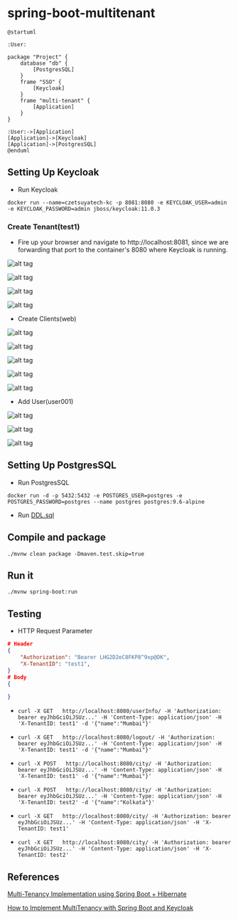 # spring-boot-multitenant


```plantuml
@startuml

:User:

package "Project" {
    database "db" {
        [PostgresSQL]
    }
    frame "SSO" {
        [Keycloak]
    }
    frame "multi-tenant" {
        [Application]
    }
}

:User:->[Application]
[Application]->[Keycloak]
[Application]->[PostgresSQL]
@enduml
```

## Setting Up Keycloak

- Run Keycloak

```
docker run --name=czetsuyatech-kc -p 8081:8080 -e KEYCLOAK_USER=admin -e KEYCLOAK_PASSWORD=admin jboss/keycloak:11.0.3
```

### Create Tenant(test1)
- Fire up your browser and navigate to http://localhost:8081, since we are forwarding that port to the container's 8080 where Keycloak is running.

![alt tag](./docs/fig/1001.jpg)

![alt tag](./docs/fig/1002.jpg)

![alt tag](./docs/fig/1003.jpg)

![alt tag](./docs/fig/1004.jpg)


- Create Clients(web)


![alt tag](./docs/fig/2001.jpg)

![alt tag](./docs/fig/2002.jpg)

![alt tag](./docs/fig/2003.jpg)

![alt tag](./docs/fig/2004.jpg)

![alt tag](./docs/fig/2005.jpg)




- Add User(user001)



![alt tag](./docs/fig/3001.jpg)

![alt tag](./docs/fig/3002.jpg)

![alt tag](./docs/fig/3003.jpg)



## Setting Up PostgresSQL
- Run PostgresSQL

`docker run -d -p 5432:5432 -e POSTGRES_USER=postgres -e POSTGRES_PASSWORD=postgres --name postgres postgres:9.6-alpine`

- Run [DDL.sql](./src/main/resources/DDL.sql)


## Compile and package

```
./mvnw clean package -Dmaven.test.skip=true
```


## Run it

```
./mvnw spring-boot:run
```


## Testing

- HTTP Request Parameter

```json
# Header
{
    "Authorization": "Bearer LHG2D2eC8FKP8^9xp@DK",
    "X-TenantID": "test1",
}
# Body
{
    
}

```



* `curl -X GET   http://localhost:8080/userInfo/ -H 'Authorization: bearer eyJhbGciOiJSUz...' -H 'Content-Type: application/json' -H 'X-TenantID: test1' -d '{"name":"Mumbai"}'`



* `curl -X GET   http://localhost:8080/logout/ -H 'Authorization: bearer eyJhbGciOiJSUz...' -H 'Content-Type: application/json' -H 'X-TenantID: test1' -d '{"name":"Mumbai"}'`





* `curl -X POST   http://localhost:8080/city/ -H 'Authorization: bearer eyJhbGciOiJSUz...' -H 'Content-Type: application/json' -H 'X-TenantID: test1' -d '{"name":"Mumbai"}'`

* `curl -X POST   http://localhost:8080/city/ -H 'Authorization: bearer eyJhbGciOiJSUz...' -H 'Content-Type: application/json' -H 'X-TenantID: test2' -d '{"name":"Kolkata"}'`

*  `curl -X GET   http://localhost:8080/city/ -H 'Authorization: bearer eyJhbGciOiJSUz...' -H 'Content-Type: application/json' -H 'X-TenantID: test1'`

* `curl -X GET   http://localhost:8080/city/ -H 'Authorization: bearer eyJhbGciOiJSUz...' -H 'Content-Type: application/json' -H 'X-TenantID: test2'`




## References


[Multi-Tenancy Implementation using Spring Boot + Hibernate](https://medium.com/swlh/multi-tenancy-implementation-using-spring-boot-hibernate-6a8e3ecb251a)



[How to Implement MultiTenancy with Spring Boot and Keycloak](https://www.czetsuyatech.com/2020/11/how-to-implement-multitenancy-with-spring-boot-and-keycloak.html)











